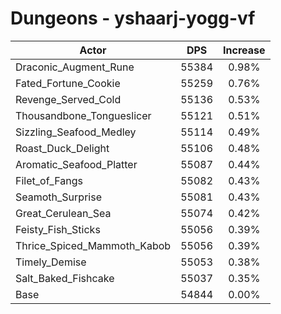 # Dungeons - yshaarj-yogg-vf
| Actor | DPS | Increase |
|---|:---:|:---:|
|Draconic_Augment_Rune|55384|0.98%|
|Fated_Fortune_Cookie|55259|0.76%|
|Revenge_Served_Cold|55136|0.53%|
|Thousandbone_Tongueslicer|55121|0.51%|
|Sizzling_Seafood_Medley|55114|0.49%|
|Roast_Duck_Delight|55106|0.48%|
|Aromatic_Seafood_Platter|55087|0.44%|
|Filet_of_Fangs|55082|0.43%|
|Seamoth_Surprise|55081|0.43%|
|Great_Cerulean_Sea|55074|0.42%|
|Feisty_Fish_Sticks|55056|0.39%|
|Thrice_Spiced_Mammoth_Kabob|55056|0.39%|
|Timely_Demise|55053|0.38%|
|Salt_Baked_Fishcake|55037|0.35%|
|Base|54844|0.00%|
